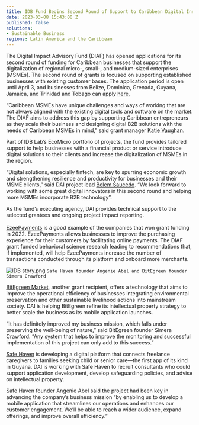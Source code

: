 ```yaml
---
title: IDB Fund Begins Second Round of Support to Caribbean Digital Innovators
date: 2023-03-08 15:43:00 Z
published: false
solutions:
- Sustainable Business
regions: Latin America and the Caribbean
---
```


The Digital Impact Advisory Fund (DIAF) has opened applications for its second round of funding for Caribbean businesses that support the digitalization of regional micro-, small-, and medium-sized enterprises (MSMEs). The second round of grants is focused on supporting established businesses with existing customer bases. The application period is open until April 3, and businesses from Belize, Dominica, Grenada, Guyana, Jamaica, and Trinidad and Tobago can apply [here.](https://form.collect.dai.com/x/SnYIhYOh)

“Caribbean MSMEs have unique challenges and ways of working that are not always aligned with the existing digital tools and software on the market. The DIAF aims to address this gap by supporting Caribbean entrepreneurs as they scale their business and designing digital B2B solutions with the needs of Caribbean MSMEs in mind,” said grant manager [Katie Vaughan](https://www.dai.com/who-we-are/our-team/katie-vaughan).

Part of IDB Lab’s EcoMicro portfolio of projects, the fund provides tailored support to help businesses with a financial product or service introduce digital solutions to their clients and increase the digitalization of MSMEs in the region.

“Digital solutions, especially fintech, are key to spurring economic growth and strengthening resilience and productivity for businesses and their MSME clients,” said DAI project lead [Belem Saucedo](https://www.dai.com/who-we-are/our-team/belem-saucedo). “We look forward to working with some great digital innovators in this second round and helping more MSMEs incorporate B2B technology”.

As the fund’s executing agency, DAI provides technical support to the selected grantees and ongoing project impact reporting. \
\
[ EzeePayments](https://ezeepayments.com/) is a good example of the companies that won grant funding in 2022. EzeePayments allows businesses to improve the purchasing experience for their customers by facilitating online payments. The DIAF grant funded behavioral science research leading to recommendations that, if implemented, will help EzeePayments increase the number of transactions conducted through its platform and onboard more merchants.

![IDB story.png](/uploads/IDB%20story.png)
`Safe Haven founder Angenie Abel and BitEgreen founder Simera Crawford`

[BitEgreen Market](http://www.cembi.org/our-solution/), another grant recipient, offers a technology that aims to improve the operational efficiency of businesses integrating environmental preservation and other sustainable livelihood actions into mainstream society. DAI is helping BitEgreen refine its intellectual property strategy to better scale the business as its mobile application launches.

“It has definitely improved my business mission, which falls under preserving the well-being of nature,” said BitEgreen founder Simera Crawford. “Any system that helps to improve the monitoring and successful implementation of this project can only add to this success.”

[Safe Haven](https://safehavengy.com/ords/safe_haven/r/safe-haven/home) is developing a digital platform that connects freelance caregivers to families seeking child or senior care—the first app of its kind in Guyana. DAI is working with Safe Haven to recruit consultants who could support application development, develop safeguarding policies, and advise on intellectual property.

Safe Haven founder Angenie Abel said the project had been key in advancing the company’s business mission “by enabling us to develop a mobile application that streamlines our operations and enhances our customer engagement. We’ll be able to reach a wider audience, expand offerings, and improve overall efficiency.”